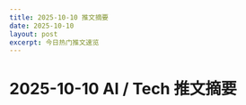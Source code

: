 ```yaml
---
title: 2025-10-10 推文摘要
date: 2025-10-10
layout: post
excerpt: 今日热门推文速览
---
```


# 2025-10-10 AI / Tech 推文摘要

